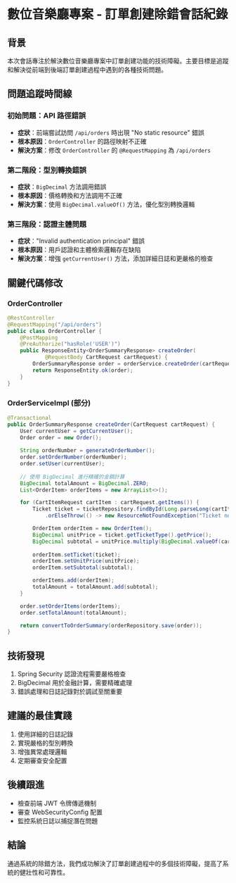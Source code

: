 # 數位音樂廳專案 - 訂單創建除錯會話紀錄

## 背景
本次會話專注於解決數位音樂廳專案中訂單創建功能的技術障礙。主要目標是追蹤和解決從前端到後端訂單創建過程中遇到的各種技術問題。

## 問題追蹤時間線

### 初始問題：API 路徑錯誤
- **症狀**：前端嘗試訪問 `/api/orders` 時出現 "No static resource" 錯誤
- **根本原因**：`OrderController` 的路徑映射不正確
- **解決方案**：修改 `OrderController` 的 `@RequestMapping` 為 `/api/orders`

### 第二階段：型別轉換錯誤
- **症狀**：`BigDecimal` 方法調用錯誤
- **根本原因**：價格轉換和方法調用不正確
- **解決方案**：使用 `BigDecimal.valueOf()` 方法，優化型別轉換邏輯

### 第三階段：認證主體問題
- **症狀**："Invalid authentication principal" 錯誤
- **根本原因**：用戶認證和主體檢索邏輯存在缺陷
- **解決方案**：增強 `getCurrentUser()` 方法，添加詳細日誌和更嚴格的檢查

## 關鍵代碼修改

### OrderController
```java
@RestController
@RequestMapping("/api/orders")
public class OrderController {
    @PostMapping
    @PreAuthorize("hasRole('USER')")
    public ResponseEntity<OrderSummaryResponse> createOrder(
            @RequestBody CartRequest cartRequest) {
        OrderSummaryResponse order = orderService.createOrder(cartRequest);
        return ResponseEntity.ok(order);
    }
}
```

### OrderServiceImpl (部分)
```java
@Transactional
public OrderSummaryResponse createOrder(CartRequest cartRequest) {
    User currentUser = getCurrentUser();
    Order order = new Order();
    
    String orderNumber = generateOrderNumber();
    order.setOrderNumber(orderNumber);
    order.setUser(currentUser);
    
    // 使用 BigDecimal 進行精確的金額計算
    BigDecimal totalAmount = BigDecimal.ZERO;
    List<OrderItem> orderItems = new ArrayList<>();

    for (CartItemRequest cartItem : cartRequest.getItems()) {
        Ticket ticket = ticketRepository.findById(Long.parseLong(cartItem.getId()))
            .orElseThrow(() -> new ResourceNotFoundException("Ticket not found"));

        OrderItem orderItem = new OrderItem();
        BigDecimal unitPrice = ticket.getTicketType().getPrice();
        BigDecimal subtotal = unitPrice.multiply(BigDecimal.valueOf(cartItem.getQuantity()));
        
        orderItem.setTicket(ticket);
        orderItem.setUnitPrice(unitPrice);
        orderItem.setSubtotal(subtotal);

        orderItems.add(orderItem);
        totalAmount = totalAmount.add(subtotal);
    }

    order.setOrderItems(orderItems);
    order.setTotalAmount(totalAmount);

    return convertToOrderSummary(orderRepository.save(order));
}
```

## 技術發現

1. Spring Security 認證流程需要嚴格檢查
2. BigDecimal 用於金融計算，需要精確處理
3. 錯誤處理和日誌記錄對於調試至關重要

## 建議的最佳實踐

1. 使用詳細的日誌記錄
2. 實現嚴格的型別轉換
3. 增強異常處理邏輯
4. 定期審查安全配置

## 後續跟進

- 檢查前端 JWT 令牌傳遞機制
- 審查 WebSecurityConfig 配置
- 監控系統日誌以捕捉潛在問題

## 結論

通過系統的除錯方法，我們成功解決了訂單創建過程中的多個技術障礙，提高了系統的健壯性和可靠性。
